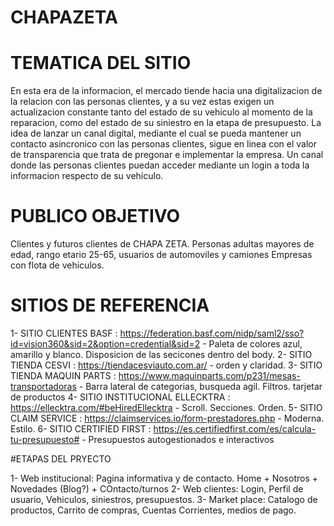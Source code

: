 # CHAPAZETA

# TEMATICA DEL SITIO

En esta era de la informacion, el mercado tiende hacia una digitalizacion de la relacion con las personas clientes, y a su vez estas exigen un actualizacion constante tanto del estado de su vehiculo al momento de la reparacion, como del estado de su siniestro en la etapa de presupuesto.
La idea de lanzar un canal digital, mediante el cual se pueda mantener un contacto asincronico con las personas clientes, sigue en linea con el valor de transparencia que trata de pregonar e implementar la empresa. Un canal donde las personas clientes puedan acceder mediante un login a toda la informacion respecto de su vehiculo.

# PUBLICO OBJETIVO

Clientes y futuros clientes de CHAPA ZETA. 
Personas adultas mayores de edad, rango etario 25-65, usuarios de automoviles y camiones
Empresas con flota de vehiculos.

# SITIOS DE REFERENCIA

1- SITIO CLIENTES BASF : https://federation.basf.com/nidp/saml2/sso?id=vision360&sid=2&option=credential&sid=2 - Paleta de colores azul, amarillo y blanco. Disposicion de las secicones dentro del body.
2- SITIO TIENDA CESVI : https://tiendacesviauto.com.ar/ - orden y claridad.
3- SITIO TIENDA MAQUIN PARTS : https://www.maquinparts.com/p231/mesas-transportadoras - Barra lateral de categorias, busqueda agil. Filtros. tarjetar de productos
4- SITIO INSTITUCIONAL ELLECKTRA : https://ellecktra.com/#beHiredEllecktra - Scroll. Secciones. Orden.
5- SITIO CLAIM SERVICE : https://claimservices.io/form-prestadores.php - Moderna. Estilo.
6- SITIO CERTIFIED FIRST : https://es.certifiedfirst.com/es/calcula-tu-presupuesto# - Presupuestos autogestionados e interactivos

#ETAPAS DEL PRYECTO

1- Web institucional: Pagina informativa y de contacto. Home + Nosotros + Novedades (Blog?) + COntacto/turnos
2- Web clientes: Login, Perfil de usuario, Vehiculos, siniestros, presupuestos.
3- Market place: Catalogo de productos, Carrito de compras, Cuentas Corrientes, medios de pago.
